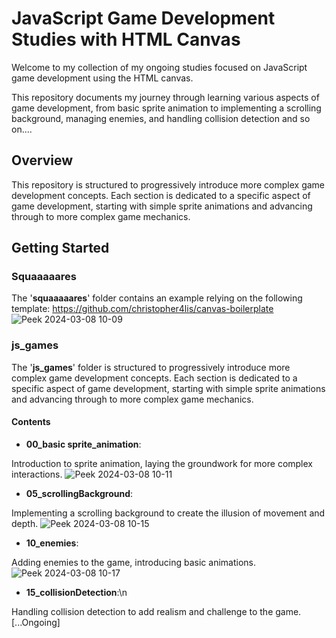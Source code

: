 # JavaScript Game Development Studies with HTML Canvas

Welcome to my collection of my ongoing studies focused on JavaScript game development using the HTML canvas. 

This repository documents my journey through learning various aspects of game development, 
from basic sprite animation to implementing a scrolling background, managing enemies, and handling collision detection and so on....

## Overview

This repository is structured to progressively introduce more complex game development concepts. 
Each section is dedicated to a specific aspect of game development, starting with simple sprite animations and advancing through to more complex game mechanics.

## Getting Started

### Squaaaaares
The '**squaaaaares**' folder contains an example relying on the following template: https://github.com/christopher4lis/canvas-boilerplate
![Peek 2024-03-08 10-09](https://github.com/LeonardoSer/CanvasGameDevJourney/assets/80627086/e3c7d5a4-2a0b-4226-9f43-8e8b335bb05d)

### js_games

The '**js_games**' folder is structured to progressively introduce more complex game development concepts. Each section is dedicated to a specific aspect of game development, starting with simple sprite animations and advancing through to more complex game mechanics.

#### Contents
- **00_basic sprite_animation**:

Introduction to sprite animation, laying the groundwork for more complex interactions.
      ![Peek 2024-03-08 10-11](https://github.com/LeonardoSer/CanvasGameDevJourney/assets/80627086/35f449ae-1de0-4371-bcf0-1ae11f14673a)
- **05_scrollingBackground**:

Implementing a scrolling background to create the illusion of movement and depth.
    ![Peek 2024-03-08 10-15](https://github.com/LeonardoSer/CanvasGameDevJourney/assets/80627086/5412ba6b-7f49-47b2-ab12-a091b1a31a00)
- **10_enemies**:

Adding enemies to the game, introducing basic animations.
    ![Peek 2024-03-08 10-17](https://github.com/LeonardoSer/CanvasGameDevJourney/assets/80627086/1b0e60e0-b526-4b4a-8089-8e707d2ad14e)
- **15_collisionDetection**:\n

Handling collision detection to add realism and challenge to the game. 
    [...Ongoing]

    
